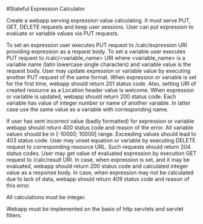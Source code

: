 #Stateful Expression Calculator

Create a webapp serving expression value calculating. It must serve PUT, GET, DELETE requests and keep user sessions.
User can put expression to evaluate or variable values via PUT requests.

To set an expression user executes PUT request to /calc/expression URI providing expression as a request body.
To set a variable user executes PUT request to /calc/<variable_name> URI where <variable_name> is a variable name (latin lowercase single characters) and variable value is the request body.
User may update expression or variable value by executing another PUT request of the same format.
When expression or variable is set for the first time, webapp should return 201 status code. Also, setting URI of created resource as a Location header value is welcome.
When expression or variable is updated, webapp should return 200 status code.
Each variable has value of integer number or name of another variable.
In latter case use the same value as a variable with corresponding name.

If user has sent incorrect value (badly formatted) for expression or variable webapp should return 400 status code and reason of the error.
All variable values should be in [-10000; 10000] range. Exceeding values should lead to 403 status code.
User may unset equation or variable by executing DELETE request to corresponding resource URL.
Such requests should return 204 status codes.
User may get value of evaluated expression by execution GET request to /calc/result URI.
In case, when expression is set, and it may be evaluated, webapp should return 200 status code and calculated integer value as a response body.
In case, when expression may not be calculated due to lack of data, webapp should return 409 status code and reason of this error.

All calculations must be integer.

Webapp must be implemented on the basis of http servlets and servlet filters.
